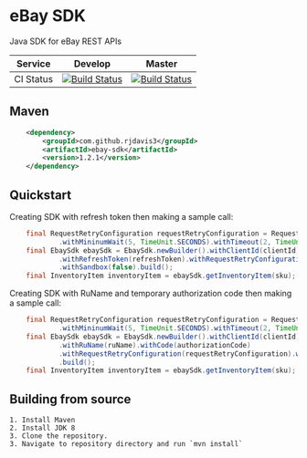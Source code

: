 # eBay SDK

Java SDK for eBay REST APIs

| Service   | Develop | Master |
|-----------|---------|--------|
| CI Status | [![Build Status](https://travis-ci.org/rjdavis3/ebay-sdk.svg?branch=develop)](https://travis-ci.org/rjdavis3/ebay-sdk) | [![Build Status](https://travis-ci.org/rjdavis3/ebay-sdk.svg?branch=master)](https://travis-ci.org/rjdavis3/ebay-sdk) |

## Maven
```xml
	<dependency>
	    <groupId>com.github.rjdavis3</groupId>
	    <artifactId>ebay-sdk</artifactId>
	    <version>1.2.1</version>
	</dependency>
```

## Quickstart
Creating SDK with refresh token then making a sample call:

```java
	final RequestRetryConfiguration requestRetryConfiguration = RequestRetryConfiguration.newBuilder()
			.withMininumWait(5, TimeUnit.SECONDS).withTimeout(2, TimeUnit.MINUTES).build();
	final EbaySdk ebaySdk = EbaySdk.newBuilder().withClientId(clientId).withClientSecret(clientSecret)
			.withRefreshToken(refreshToken).withRequestRetryConfiguration(requestRetryConfiguration)
			.withSandbox(false).build();
	final InventoryItem inventoryItem = ebaySdk.getInventoryItem(sku);
```

Creating SDK with RuName and temporary authorization code then making a sample call:

```java
	final RequestRetryConfiguration requestRetryConfiguration = RequestRetryConfiguration.newBuilder()
			.withMininumWait(5, TimeUnit.SECONDS).withTimeout(2, TimeUnit.MINUTES).build();
	final EbaySdk ebaySdk = EbaySdk.newBuilder().withClientId(clientId).withClientSecret(clientSecret)
			.withRuName(ruName).withCode(authorizationCode)
			.withRequestRetryConfiguration(requestRetryConfiguration).withSandbox(false)
			.build();
	final InventoryItem inventoryItem = ebaySdk.getInventoryItem(sku);
```

## Building from source

	1. Install Maven
	2. Install JDK 8
	3. Clone the repository.
	3. Navigate to repository directory and run `mvn install`

